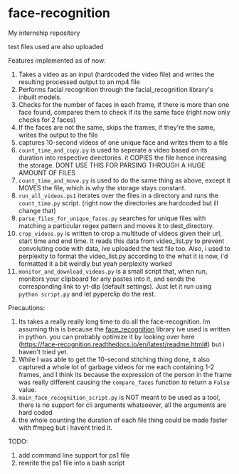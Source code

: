 # face-recognition
My internship repository

test files used are also uploaded

Features implemented as of now:
1. Takes a video as an input (hardcoded the video file) and writes the resulting processed output to an mp4 file
2. Performs facial recognition through the facial_recognition library's inbuilt models.
3. Checks for the number of faces in each frame, if there is more than one face found, compares them to check if its the same face (right now only checks for 2 faces)
4. If the faces are not the same, skips the frames, if they're the same, writes the output to the file
5. captures 10-second videos of one unique face and writes them to a file
6. `count_time_and_copy.py` is used to seperate a video based on its duration into respective directories. it COPIES the file hence increasing the storage. DONT USE THIS FOR PARSING THROUGH A HUGE AMOUNT OF FILES
7. `count_time_and_move.py` is used to do the same thing as above, except it MOVES the file, which is why the storage stays constant. 
8. `run_all_videos.ps1` iterates over the files in a directory and runs the `count_time.py` script. (right now the directories are hardcoded but ill change that)
9. `parse_files_for_unique_faces.py` searches for unique files with matching a particular regex pattern and moves it to dest_directory.
10. `crop_videos.py` is written to crop a multitude of videos given their url, start time and end time. It reads this data from video_list.py to prevent convoluting code with data, ive uploaded the test file too. Also, i used to perplexity to format the video_list.py according to the what it is now, i'd formatted it a bit weirdly but yeah perplexity worked
11. `monitor_and_download_videos.py` is a small script that, when run, monitors your clipboard for any pastes into it, and sends the corresponding link to yt-dlp (default settings). Just let it run using `python script.py` and let pyperclip do the rest.

Precautions:
1. Its takes a really really long time to do all the face-recognition. Im assuming this is because the [face_recognition](https://github.com/ageitgey/face_recognition) library ive used is written in python. you can probably optimize it by looking over here (https://face-recognition.readthedocs.io/en/latest/readme.html#) but i haven't tried yet.
2. While I was able to get the 10-second stitching thing done, it also captured a whole lot of garbage videos for me each containing 1-2 frames, and I think its because the expression of the
person in the frame was really different causing the `compare_faces` function to return a `False` value. 
3. `main_face_recognition_script.py` is NOT meant to be used as a tool, there is no support for cli arguments whatsoever, all the arguments are hard coded
4. the whole counting the duration of each file thing could be made faster with ffmpeg but i havent tried it.

TODO:
1. add command line support for ps1 file
2. rewrite the ps1 file into a bash script
